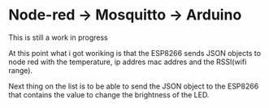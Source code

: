 <h1>Node-red -> Mosquitto -> Arduino </h1>
<p> This is still a work in progress</p>
<p> At this point what i got woriking is that the ESP8266 sends JSON objects to node red with the temperature, ip addres mac addres and the RSSI(wifi range).</p>
<p> Next thing on the list is to be able to send the JSON object to the ESP8266 that contains the value to change the brightness of the LED.</p>
